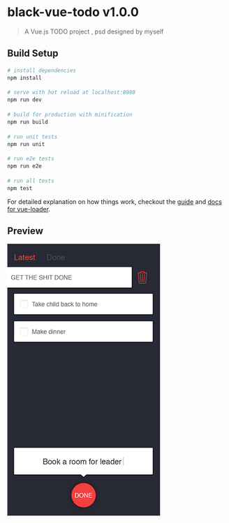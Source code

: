 # black-vue-todo v1.0.0

> A Vue.js TODO project , psd designed by myself

## Build Setup

``` bash
# install dependencies
npm install

# serve with hot reload at localhost:8080
npm run dev

# build for production with minification
npm run build

# run unit tests
npm run unit

# run e2e tests
npm run e2e

# run all tests
npm test
```

For detailed explanation on how things work, checkout the [guide](http://vuejs-templates.github.io/webpack/) and [docs for vue-loader](http://vuejs.github.io/vue-loader).

## Preview
![preview.png](https://raw.githubusercontent.com/ChimingPhang/black-vue-todo/master/preview.png)

